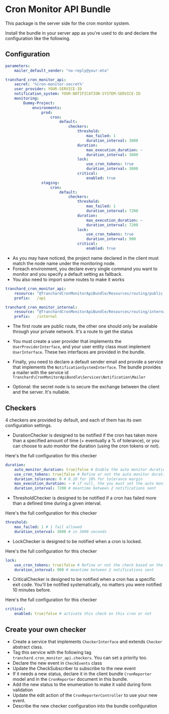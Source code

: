 # Cron Monitor API Bundle

This package is the server side for the cron monitor system.

Install the bundle in your server app as you're used to do and declare the configuration like the following.

## Configuration
```yaml
parameters:
    mailer_default_sender: "no-reply@your-mta"

tranchard_cron_monitor_api:
    secret: '%cron-monitor-secret%'
    user_provider: YOUR-SERVICE-ID
    notification_system: YOUR-NOTIFICATION-SYSTEM-SERVICE-ID
    monitoring:
        Dummy-Project:
            environments:
                prod:
                    cron:
                        default:
                            checkers:
                                threshold:
                                    max_failed: 1
                                    duration_interval: 3600
                                duration:
                                    max_execution_duration: ~
                                    duration_interval: 3600
                                lock:
                                    use_cron_tokens: true
                                    duration_interval: 3600
                                critical:
                                    enabled: true
                staging:
                    cron:
                        default:
                            checkers:
                                threshold:
                                    max_failed: 1
                                    duration_interval: 7200
                                duration:
                                    max_execution_duration: ~
                                    duration_interval: 7200
                                lock:
                                    use_cron_tokens: true
                                    duration_interval: 900
                                critical:
                                    enabled: true

```
* As you may have noticed, the project name declared in the client must match the node name under the monitoring node.
* Foreach environment, you declare every single command you want to monitor and you specify a default setting as fallback.
* You also need to import some routes to make it works
```yaml
tranchard_cron_monitor_api:
    resource: "@TranchardCronMonitorApiBundle/Resources/routing/public.yaml"
    prefix:   /api

tranchard_cron_monitor_internal:
    resource: "@TranchardCronMonitorApiBundle/Resources/routing/internal.yaml"
    prefix:   /internal
```
* The first route are public route, the other one should only be available through your private network. It's a route to get the status
* You must create a user provider that implements the `UserProviderInterface`, and your user entity class must implement `UserInterface`. These two interfaces are provided in the bundle.
* Finally, you need to declare a default sender email and provide a service that implements the `NotificationSystemInterface`. The bundle provides a mailer with the service id `Tranchard\CronMonitorApiBundle\Services\Notification\Mailer`

* Optional: the secret node is to secure the exchange between the client and the server. It's nullable.

## Checkers
4 checkers are provided by default, and each of them has its own configuration settings.

* DurationChecker is designed to be notified if the cron has taken more than a specified amount of time (+ eventually a % of tolerance), or you can choose to auto monitor the duration (using the cron tokens or not).

Here's the full configuration for this checker
```yaml
duration:
    auto_monitor_duration: true|false # Enable the auto monitor duration
    use_cron_tokens: true|false # Refine or not the auto monitor duration based on the command tokens
    duration_tolerance: 0 # 0.10 for 10% for tolerance margin 
    max_execution_duration: ~ # if null, the you must set the auto monitor duration to true
    duration_interval: 7200 # meantime between 2 notifications sent
```

* ThresholdChecker is designed to be notified if a cron has failed more than a defined time during a given interval.

Here's the full configuration for this checker
```yaml
threshold:
    max_failed: 1 # 1 fail allowed
    duration_interval: 3600 # in 3600 seconds
```

* LockChecker is designed to be notified when a cron is locked.

Here's the full configuration for this checker
```yaml
lock:
    use_cron_tokens: true|false # Refine or not the check based on the command tokens
    duration_interval: 900 # meantime between 2 notifications sent
```

* CriticalChecker is designed to be notified when a cron has a specific exit code. You'll be notified systematically, no matters you were notified 10 minutes before.

Here's the full configuration for this checker
```yaml
critical:
    enabled: true|false # activate this check on this cron or not 
```

## Create your own checker
* Create a service that implements `CheckerInterface` and extends `Checker` abstract class.
* Tag this service with the following tag `tranchard.cron_monitor_api.checkers`. You can set a priority too.
* Declare the new event in `CheckEvents` class
* Update the CheckSubscriber to subscribe to the new event
* If it needs a new status, declare it in the client bundle `CronReporter` model and in the `CronReporter` document in this bundle.
* Add the new status to the enumeration to make it valid during form validation
* Update the edit action of the `CronReporterController` to use your new event. 
* Describe the new checker configuration into the bundle configuration
